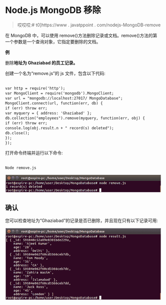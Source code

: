 # Node.js MongoDB 移除

> 哎哎哎:# t0]https://www . javatppoint . com/nodejs-MongoDB-remove

在 MongoDB 中，可以使用 remove()方法删除记录或文档。remove()方法的第一个参数是一个查询对象，它指定要删除的文档。

**例**

删除**地址为 Ghaziabad 的员工记录。**

创建一个名为“remove.js”的 js 文件，包含以下代码:

```

var http = require('http');
var MongoClient = require('mongodb').MongoClient;
var url = "mongodb://localhost:27017/ MongoDatabase";
MongoClient.connect(url, function(err, db) {
if (err) throw err;
var myquery = { address: 'Ghaziabad' };
db.collection("employees").remove(myquery, function(err, obj) {
if (err) throw err;
console.log(obj.result.n + " record(s) deleted");
db.close();
});
});

```

打开命令终端并运行以下命令:

```

Node remove.js

```

![Node.js Remove 1](img/936e831d2abbed7ecfb207c7f34d2e06.png)

## 确认

您可以检查地址为“Ghaziabad”的记录是否已删除，并且现在只有以下记录可用:

![Node.js Remove 2](img/a03d7bb8238e3f904a0f3c7a172b6939.png)